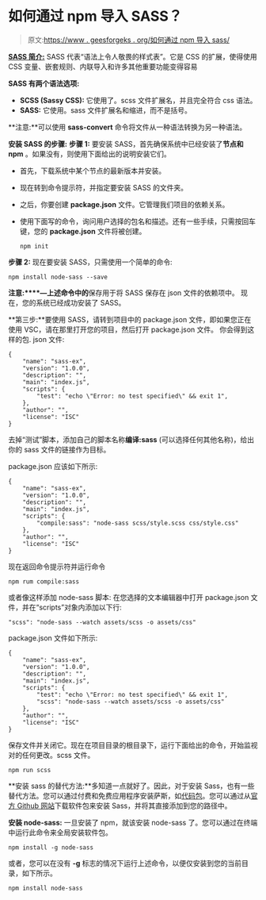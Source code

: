 # 如何通过 npm 导入 SASS？

> 原文:[https://www . geesforgeks . org/如何通过 npm 导入 sass/](https://www.geeksforgeeks.org/how-to-import-sass-through-npm/)

**[SASS 简介:](https://www.geeksforgeeks.org/css-preprocessor-sass/)** SASS 代表“语法上令人敬畏的样式表”。它是 CSS 的扩展，使得使用 CSS 变量、嵌套规则、内联导入和许多其他重要功能变得容易

**SASS 有两个语法选项:**

*   **SCSS (Sassy CSS):** 它使用了。scss 文件扩展名，并且完全符合 css 语法。
*   **SASS:** 它使用。sass 文件扩展名和缩进，而不是括号。

**注意:**可以使用 **sass-convert** 命令将文件从一种语法转换为另一种语法。

**安装 SASS 的步骤:**
**步骤 1:** 要安装 SASS，首先确保系统中已经安装了**节点和 npm** 。如果没有，则使用下面给出的说明安装它们。

*   首先，下载系统中某个节点的最新版本并安装。
*   现在转到命令提示符，并指定要安装 SASS 的文件夹。
*   之后，你要创建 **package.json** 文件。它管理我们项目的依赖关系。
*   使用下面写的命令，询问用户选择的包名和描述。还有一些手续，只需按回车键，您的 **package.json** 文件将被创建。

    ```
    npm init
    ```

**步骤 2:** 现在要安装 SASS，只需使用一个简单的命令:

```
npm install node-sass --save
```

**注意:****––上述命令中的**保存用于将 SASS 保存在 json 文件的依赖项中。
现在，您的系统已经成功安装了 SASS。

**第三步:**要使用 SASS，请转到项目中的 package.json 文件，即如果您正在使用 VSC，请在那里打开您的项目，然后打开 package.json 文件。
你会得到这样的包. json 文件:

```
{
    "name": "sass-ex",
    "version": "1.0.0",
    "description": "",
    "main": "index.js",
    "scripts": {
        "test": "echo \"Error: no test specified\" && exit 1",
    },
    "author": "",
    "license": "ISC"
}

```

去掉“测试”脚本，添加自己的脚本名称**编译:sass** (可以选择任何其他名称)，给出你的 sass 文件的链接作为目标。

package.json 应该如下所示:

```
{
    "name": "sass-ex",
    "version": "1.0.0",
    "description": "",
    "main": "index.js",
    "scripts": {
        "compile:sass": "node-sass scss/style.scss css/style.css"
    },
    "author": "",
    "license": "ISC"
}
```

现在返回命令提示符并运行命令

```
npm rum compile:sass
```

或者像这样添加 node-sass 脚本:
在您选择的文本编辑器中打开 package.json 文件，并在“scripts”对象内添加以下行:

```
"scss": "node-sass --watch assets/scss -o assets/css"
```

package.json 文件如下所示:

```
{
    "name": "sass-ex",
    "version": "1.0.0",
    "description": "",
    "main": "index.js",
    "scripts": {
        "test": "echo \"Error: no test specified\" && exit 1",
        "scss": "node-sass --watch assets/scss -o assets/css"
    },
    "author": "",
    "license": "ISC"
}

```

保存文件并关闭它。现在在项目目录的根目录下，运行下面给出的命令，开始监视对的任何更改。scss 文件。

```
npm run scss
```

**安装 sass 的替代方法:**多知道一点就好了。因此，对于安装 Sass，也有一些替代方法。您可以通过付费和免费应用程序安装萨斯，如[代码包](https://codekitapp.com/)。您可以通过从[官方 Github 网站](https://github.com/sass)下载软件包来安装 Sass，并将其直接添加到您的路径中。

**安装 node-sass:** 一旦安装了 npm，就该安装 node-sass 了。您可以通过在终端中运行此命令来全局安装软件包。

```
npm install -g node-sass
```

或者，您可以在没有 **-g** 标志的情况下运行上述命令，以便仅安装到您的当前目录，如下所示。

```
npm install node-sass
```